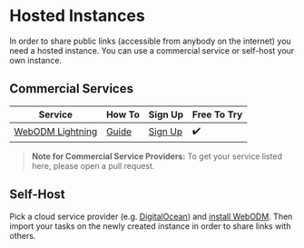 # Hosted Instances

In order to share public links (accessible from anybody on the internet) you need a hosted instance. You can use a commercial service or self-host your own instance.

## Commercial Services

| Service                                | How To                                                        | Sign Up                                | Free To Try        |
| -------------------------------------- | ------------------------------------------------------------- | -------------------------------------- | ------------------ |
| [WebODM Lightning](https://webodm.net) | [Guide](https://docs.webodm.net/how-to/import-existing-tasks) | [Sign Up](https://webodm.net/register) | :heavy_check_mark: |


> **Note for Commercial Service Providers:**  To get your service listed here, please open a pull request.
 
## Self-Host

Pick a cloud service provider (e.g. [DigitalOcean](https://www.digitalocean.com/)) and [install WebODM](https://github.com/OpenDroneMap/WebODM?tab=readme-ov-file#run-it-on-the-cloud-google-compute-amazon-aws). Then import your tasks on the newly created instance in order to share links with others.
